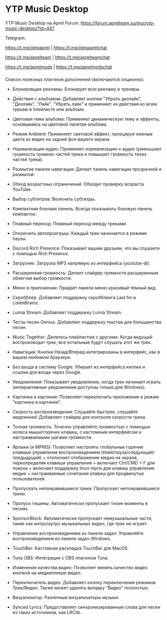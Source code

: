 # YTP Music Desktop

YTP Music Desktop на Aprel Forum:
https://forum.aprelteam.su/mur/ytp-music-desktop/?id=447

Telegram:

https://t.me/olegaprel | https://t.me/olegaprelchat

https://t.me/aprelteam | https://t.me/aprelteamchat

https://t.me/aprelmods | https://t.me/aprelmodschat

###

Список полезных плагинов дополнений (включаются опционно):

- Блокировщик рекламы: Блокирует всю рекламу и трекеры.

- Действия с альбомом: Добавляет кнопки "Убрать дизлайк", "Дизлайк", "Лайк", "Убрать лайк" и применяет их действия ко всем трекам в плейлисте или альбоме.

- Цветовая тема альбома: Применяет динамическую тему и эффекты, основываясь на цветовой палитре альбома.
 
- Режим Ambient: Применяет световой эффект, проецируя нежные цвета из видео на задний фон вашего экрана.
 
- Нормализация аудио: Применяет нормализацию к аудио (уменьшает громкость громких частей трека и повышает громкость тихих частей трека).
 
- Размытие панели навигации: Делает панель навигации прозрачной и размытой.
 
- Обход возрастных ограничений: Обходит проверку возраста YouTube.
 
- Выбор субтитров: Включить субтитры.
 
- Компактная боковая панель: Всегда показывать боковую панель компактно.
 
- Плавный переход: Плавный переход между треками.
 
- Отключить автопроигрыш: Каждый трек начинается в режиме паузы.
 
- Discord Rich Presence: Показывает вашим друзьям, что вы слушаете с помощью Rich Presence.
 
- Загрузчик: Загрузка MP3 напрямую из интерфейса (youtube-dl).
 
- Расширенная громкость: Делает слайдер громкости расширенным облегчая выбор громкости.
 
- Меню в приложении: Придаёт панели меню красивый тёмный вид.
 
- Скробблер: Добавляет поддержку скробблинга Last.fm и ListenBrainz.
 
- Lumia Stream: Добавляет поддержку Lumia Stream.
 
- Тесты песен Genius: Добавляет поддержку текстов для большинства песен.
 
- Music Together: Делитесь плейлистом с другими. Когда ведущий воспроизводит трек, все остальные будут слушать этот же трек.
 
- Навигация: Кнопки Назад/Вперед интегрированы в интерфейс, как в вашем любимом браузере.
 
- Без входа в систему Google: Убирает из интерфейса кнопки и ссылки для входа через Google.
 
- Уведомления: Показывает уведомление, когда трек начинает играть (интерактивные уведомления доступны только для Windows).
 
- Картинка в картинке: Позволяет переключить приложение в режим "картинка в картинке".
 
- Скорость воспроизведения: Слушайте быстрее, слушайте медленнее! Добавляет слайдер для контроля скорости трека.
 
- Точная громкость: Точечно управляйте громкостью с помощью колеса мыши/горячих клавиш, с кастомным интерфейсом и настраиваемыми шагами громкости.
 
- Ярлыки (и MPRIS): Позволяет настроить глобальные горячие клавиши управления воспроизведением (плей/пауза/следующий/предыдущий) + отключает отображение медиа на экране, переопределяя клавиши управления + включает Ctrl/CMD + F для поиска + включает поддержку linux mpris для клавиш управления медиа + настраиваемые сочетания клавиш для продвинутых пользователей.
 
- Пропускать непонравившиеся треки: Пропускает непонравившиеся треки.
 
- Пропуск тишины: Автоматически пропускает тихие моменты в песнях.
 
- SponsorBlock: Автоматически пропускает немузыкальные части, такие как интро/аутро музыкальных видео, где трек не играет.
 
- Управление воспроизведением из панели задач: Управляйте воспроизведением из панели задач Windows.

- TouchBar: Кастомная раскладка TouchBar для MacOS.

- Tuna OBS: Интеграция с OBS плагином Tuna.

- Изменение качества видео: Позволяет менять качество видео кнопкой на медиаплеере видео.
 
- Переключатель видео: Добавляет кнопку переключения режимов Трек/Видео. Также может удалять вкладку "Видео" полностью.
 
- Визуализатор: Различные визуализаторы музыки.
 
- Synced Lyrics: Предоставляет синхронизированные слова для песен из таких источников, как LRClib.
